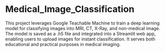 # Medical_Image_Classification
This project leverages Google Teachable Machine to train a deep learning model for classifying images into MRI, CT, X-Ray, and non-medical image. The model is saved as a .h5 file and integrated into a Streamlit web app, enabling users to upload images for instant classification. It serves both educational and practical purposes in medical imaging.
